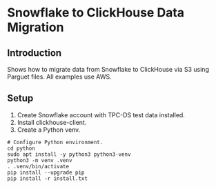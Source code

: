 # Snowflake to ClickHouse Data Migration

## Introduction

Shows how to migrate data from Snowflake to ClickHouse via S3 using Parguet
files. All examples use AWS. 

## Setup

  1. Create Snowflake account with TPC-DS test data installed. 
  2. Install clickhouse-client. 
  3. Create a Python venv. 

```
# Configure Python environment. 
cd python
sudo apt install -y python3 python3-venv
python3 -m venv .venv
. .venv/bin/activate
pip install --upgrade pip
pip install -r install.txt
```
